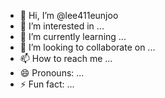- 👋 Hi, I’m @lee411eunjoo
- 👀 I’m interested in ...
- 🌱 I’m currently learning ...
- 💞️ I’m looking to collaborate on ...
- 📫 How to reach me ...
- 😄 Pronouns: ...
- ⚡ Fun fact: ...

<!---
lee411eunjoo/lee411eunjoo is a ✨ special ✨ repository because its `README.md` (this file) appears on your GitHub profile.
You can click the Preview link to take a look at your changes.
--->
